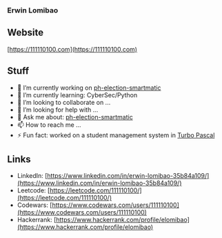 ### Erwin Lomibao
## Website
[https://111110100.com](https://111110100.com)
## Stuff
- 🔭 I’m currently working on [ph-election-smartmatic](https://github.com/111110100/ph-election-smartmatic)
- 🌱 I’m currently learning: CyberSec/Python
- 👯 I’m looking to collaborate on ...
- 🤔 I’m looking for help with ...
- 💬 Ask me about: [ph-election-smartmatic](https://github.com/111110100/ph-election-smartmatic)
- 📫 How to reach me ...
- ⚡ Fun fact: worked on a student management system in [Turbo Pascal](https://en.wikipedia.org/wiki/Turbo_Pascal)
## Links
- LinkedIn: [https://www.linkedin.com/in/erwin-lomibao-35b84a109/](https://www.linkedin.com/in/erwin-lomibao-35b84a109/)
- Leetcode: [https://leetcode.com/111110100/](https://leetcode.com/111110100/)
- Codewars: [https://www.codewars.com/users/111110100](https://www.codewars.com/users/111110100)
- Hackerrank: [https://www.hackerrank.com/profile/elomibao](https://www.hackerrank.com/profile/elomibao)
